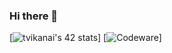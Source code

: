 ### Hi there 👋

<!--
**Tuengdin/Tuengdin** is a ✨ _special_ ✨ repository because its `README.md` (this file) appears on your GitHub profile.

Here are some ideas to get you started:

- 🔭 I’m currently working on ...
- 🌱 I’m currently learning ...
- 👯 I’m looking to collaborate on ...
- 🤔 I’m looking for help with ...
- 💬 Ask me about ...
- 📫 How to reach me: ...
- 😄 Pronouns: ...
- ⚡ Fun fact: ...
-->
[![tvikanai's 42 stats](https://badge.mediaplus.ma/binary/tvikanai?1337Badge=off&UM6P=off)]
[![Codeware](https://www.codewars.com/users/tdin/badges/large)]
